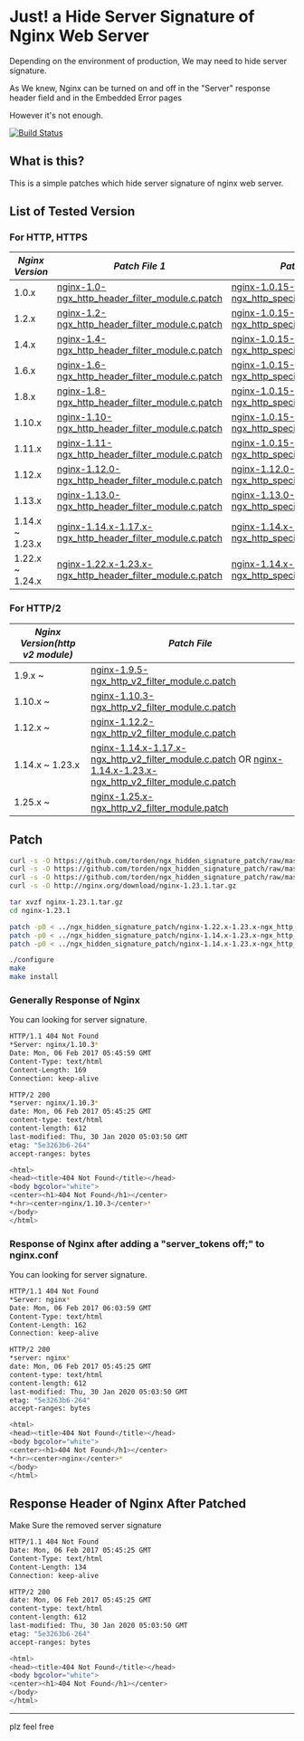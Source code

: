 
# Just! a Hide Server Signature of Nginx Web Server

Depending on the environment of production, We may need to hide server signature.

As We knew, Nginx can be turned on and off in the "Server" response header field and in the Embedded Error pages

However it's not enough.

[![Build Status](https://github.com/torden/ngx_hidden_signature_patch/actions/workflows/ngx_hidden_signature_patch.yml/badge.svg)](https://github.com/torden/ngx_hidden_signature_patch/actions)

## What is this?

This is a simple patches which hide server signature of nginx web server.

## List of Tested Version


### For HTTP, HTTPS

|*Nginx Version*|*Patch File 1*|*Patch File 2*|
|---|---|---|
|1.0.x|[nginx-1.0-ngx_http_header_filter_module.c.patch](https://github.com/torden/ngx_hidden_signature_patch/raw/master/nginx-1.0-ngx_http_header_filter_module.c.patch)|[nginx-1.0.15-1.11.9-ngx_http_special_response.c.patch](https://github.com/torden/ngx_hidden_signature_patch/raw/master/nginx-1.0.15-1.11.9-ngx_http_special_response.c.patch)|
|1.2.x|[nginx-1.2-ngx_http_header_filter_module.c.patch](https://github.com/torden/ngx_hidden_signature_patch/raw/master/nginx-1.2-ngx_http_header_filter_module.c.patch)|[nginx-1.0.15-1.11.9-ngx_http_special_response.c.patch](https://github.com/torden/ngx_hidden_signature_patch/raw/master/nginx-1.0.15-1.11.9-ngx_http_special_response.c.patch)|
|1.4.x|[nginx-1.4-ngx_http_header_filter_module.c.patch](https://github.com/torden/ngx_hidden_signature_patch/raw/master/nginx-1.4-ngx_http_header_filter_module.c.patch)|[nginx-1.0.15-1.11.9-ngx_http_special_response.c.patch](https://github.com/torden/ngx_hidden_signature_patch/raw/master/nginx-1.0.15-1.11.9-ngx_http_special_response.c.patch)|
|1.6.x|[nginx-1.6-ngx_http_header_filter_module.c.patch](https://github.com/torden/ngx_hidden_signature_patch/raw/master/nginx-1.6-ngx_http_header_filter_module.c.patch)|[nginx-1.0.15-1.11.9-ngx_http_special_response.c.patch](https://github.com/torden/ngx_hidden_signature_patch/raw/master/nginx-1.0.15-1.11.9-ngx_http_special_response.c.patch)|
|1.8.x|[nginx-1.8-ngx_http_header_filter_module.c.patch](https://github.com/torden/ngx_hidden_signature_patch/raw/master/nginx-1.8-ngx_http_header_filter_module.c.patch)|[nginx-1.0.15-1.11.9-ngx_http_special_response.c.patch](https://github.com/torden/ngx_hidden_signature_patch/raw/master/nginx-1.0.15-1.11.9-ngx_http_special_response.c.patch)|
|1.10.x|[nginx-1.10-ngx_http_header_filter_module.c.patch](https://github.com/torden/ngx_hidden_signature_patch/raw/master/nginx-1.10-ngx_http_header_filter_module.c.patch)|[nginx-1.0.15-1.11.9-ngx_http_special_response.c.patch](https://github.com/torden/ngx_hidden_signature_patch/raw/master/nginx-1.0.15-1.11.9-ngx_http_special_response.c.patch)|
|1.11.x|[nginx-1.11-ngx_http_header_filter_module.c.patch](https://github.com/torden/ngx_hidden_signature_patch/raw/master/nginx-1.11-ngx_http_header_filter_module.c.patch)|[nginx-1.0.15-1.11.9-ngx_http_special_response.c.patch](https://github.com/torden/ngx_hidden_signature_patch/raw/master/nginx-1.0.15-1.11.9-ngx_http_special_response.c.patch)|
|1.12.x|[nginx-1.12.0-ngx_http_header_filter_module.c.patch](https://github.com/torden/ngx_hidden_signature_patch/raw/master/nginx-1.12.0-ngx_http_header_filter_module.c.patch)|[nginx-1.12.0-ngx_http_special_response.c.patch](https://github.com/torden/ngx_hidden_signature_patch/raw/master/nginx-1.12.0-ngx_http_special_response.c.patch)|
|1.13.x|[nginx-1.13.0-ngx_http_header_filter_module.c.patch](https://github.com/torden/ngx_hidden_signature_patch/raw/master/nginx-1.13.0-ngx_http_header_filter_module.c.patch)|[nginx-1.13.0-ngx_http_special_response.c.patch](https://github.com/torden/ngx_hidden_signature_patch/raw/master/nginx-1.13.0-ngx_http_special_response.c.patch)|
|1.14.x ~ 1.23.x|[nginx-1.14.x-1.17.x-ngx_http_header_filter_module.c.patch](https://github.com/torden/ngx_hidden_signature_patch/raw/master/nginx-1.14.x-1.17.x-ngx_http_header_filter_module.c.patch)|[nginx-1.14.x-1.17.x-ngx_http_special_response.c.patch](https://github.com/torden/ngx_hidden_signature_patch/raw/master/nginx-1.14.x-1.17.x-ngx_http_special_response.c.patch)|
|1.22.x ~ 1.24.x|[nginx-1.22.x-1.23.x-ngx_http_header_filter_module.c.patch](https://github.com/torden/ngx_hidden_signature_patch/raw/master/nginx-1.22.x-1.23.x-ngx_http_header_filter_module.c.patch)|[nginx-1.14.x-1.23.x-ngx_http_special_response.c.patch](https://github.com/torden/ngx_hidden_signature_patch/raw/master/nginx-1.14.x-1.23.x-ngx_http_special_response.c.patch)|

### For HTTP/2

|*Nginx Version(http v2 module)*|*Patch File*|
|---|---|
|1.9.x ~ |[nginx-1.9.5-ngx_http_v2_filter_module.c.patch](https://github.com/torden/ngx_hidden_signature_patch/raw/master/nginx-1.9.5-ngx_http_v2_filter_module.c.patch)|
|1.10.x ~ |[nginx-1.10.3-ngx_http_v2_filter_module.c.patch](https://github.com/torden/ngx_hidden_signature_patch/raw/master/nginx-1.10.3-ngx_http_v2_filter_module.c.patch)|
|1.12.x ~ |[nginx-1.12.2-ngx_http_v2_filter_module.c.patch](https://github.com/torden/ngx_hidden_signature_patch/raw/master/nginx-1.12.2-ngx_http_v2_filter_module.c.patch)|
|1.14.x ~ 1.23.x|[nginx-1.14.x-1.17.x-ngx_http_v2_filter_module.c.patch](https://github.com/torden/ngx_hidden_signature_patch/raw/master/nginx-1.14.x-1.17.x-ngx_http_v2_filter_module.c.patch) OR [nginx-1.14.x-1.23.x-ngx_http_v2_filter_module.c.patch](https://github.com/torden/ngx_hidden_signature_patch/raw/master/nginx-1.14.x-1.23.x-ngx_http_v2_filter_module.c.patch)|
|1.25.x ~ |[nginx-1.25.x-ngx_http_v2_filter_module.patch](https://github.com/torden/ngx_hidden_signature_patch/raw/master/nginx-1.25.x-ngx_http_v2_filter_module.patch)|

## Patch

```bash
curl -s -O https://github.com/torden/ngx_hidden_signature_patch/raw/master/nginx-1.22.x-1.23.x-ngx_http_header_filter_module.c.patch
curl -s -O https://github.com/torden/ngx_hidden_signature_patch/raw/master/nginx-1.14.x-1.23.x-ngx_http_special_response.c.patch
curl -s -O https://github.com/torden/ngx_hidden_signature_patch/raw/master/nginx-1.14.x-1.23.x-ngx_http_v2_filter_module.c.patch
curl -s -O http://nginx.org/download/nginx-1.23.1.tar.gz

tar xvzf nginx-1.23.1.tar.gz
cd nginx-1.23.1

patch -p0 < ../ngx_hidden_signature_patch/nginx-1.22.x-1.23.x-ngx_http_header_filter_module.c.patch
patch -p0 < ../ngx_hidden_signature_patch/nginx-1.14.x-1.23.x-ngx_http_special_response.c.patch
patch -p0 < ../ngx_hidden_signature_patch/nginx-1.14.x-1.23.x-ngx_http_v2_filter_module.c.patch

./configure
make
make install
```

### Generally Response of Nginx

You can looking for server signature.

```bash
HTTP/1.1 404 Not Found
*Server: nginx/1.10.3*
Date: Mon, 06 Feb 2017 05:45:59 GMT
Content-Type: text/html
Content-Length: 169
Connection: keep-alive

HTTP/2 200
*server: nginx/1.10.3*
date: Mon, 06 Feb 2017 05:45:25 GMT
content-type: text/html
content-length: 612
last-modified: Thu, 30 Jan 2020 05:03:50 GMT
etag: "5e3263b6-264"
accept-ranges: bytes

<html>
<head><title>404 Not Found</title></head>
<body bgcolor="white">
<center><h1>404 Not Found</h1></center>
*<hr><center>nginx/1.10.3</center>*
</body>
</html>
```


### Response of Nginx after adding a "server_tokens off;" to nginx.conf

You can looking for server signature.

```bash
HTTP/1.1 404 Not Found
*Server: nginx*
Date: Mon, 06 Feb 2017 06:03:59 GMT
Content-Type: text/html
Content-Length: 162
Connection: keep-alive

HTTP/2 200
*server: nginx*
date: Mon, 06 Feb 2017 05:45:25 GMT
content-type: text/html
content-length: 612
last-modified: Thu, 30 Jan 2020 05:03:50 GMT
etag: "5e3263b6-264"
accept-ranges: bytes

<html>
<head><title>404 Not Found</title></head>
<body bgcolor="white">
<center><h1>404 Not Found</h1></center>
*<hr><center>nginx</center>*
</body>
</html>
```


## Response Header of Nginx After Patched

Make Sure the removed server signature

```bash
HTTP/1.1 404 Not Found
Date: Mon, 06 Feb 2017 05:45:25 GMT
Content-Type: text/html
Content-Length: 134
Connection: keep-alive

HTTP/2 200
date: Mon, 06 Feb 2017 05:45:25 GMT
content-type: text/html
content-length: 612
last-modified: Thu, 30 Jan 2020 05:03:50 GMT
etag: "5e3263b6-264"
accept-ranges: bytes

<html>
<head><title>404 Not Found</title></head>
<body bgcolor="white">
<center><h1>404 Not Found</h1></center>
</body>
</html>
```

---

plz feel free
